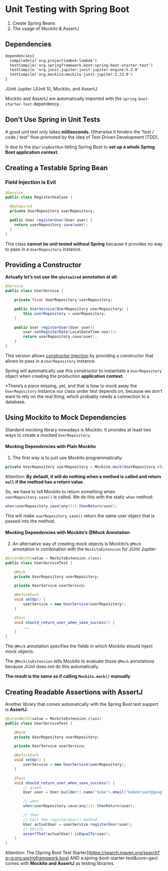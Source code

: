 # Unit Testing with Spring Boot

1. Create Spring Beans
2. The usage of Mockito & AssertJ



## Dependencies

```xml
dependencies{
  compileOnly('org.projectlombok:lombok')
  testCompile('org.springframework.boot:spring-boot-starter-test')
  testCompile 'org.junit.jupiter:junit-jupiter-engine:5.2.0'
  testCompile('org.mockito:mockito-junit-jupiter:2.23.0')
}
```

JUnit Jupiter (JUnit 5), Mockito, and AssertJ.

Mockito and AssertJ are automatically imported with the `spring-boot-starter-test` dependency.



## Don’t Use Spring in Unit Tests

A good unit test only takes **milliseconds**. Otherwise it hinders the “test / code / test” flow promoted by the idea of Test-Driven Development (TDD).

Is due to the `@SpringBootRun` telling Spring Boot to **set up a whole Spring Boot application context**.



## Creating a Testable Spring Bean

### Field Injection is Evil

```java
@Service
public class RegisterUseCase {

  @Autowired
  private UserRepository userRepository;

  public User registerUser(User user) {
    return userRepository.save(user);
  }
}
```

This class **cannot be unit tested without Spring** because it provides no way to pass in a `UserRepository` instance.



## Providing a Constructor

**Actually let’s not use the `@Autowired` annotation at all:**

```java
@Service
public class UserService {

    private final UserRepository userRepository;

    public UserService(UserRepository userRepository) {
        this.userRepository = userRepository;
    }

    public User registerUser(User user){
        user.setRegisterDate(LocalDateTime.now());
        return userRepository.save(user);
    }
}
```

This version allows [constructor injection](https://reflectoring.io/constructor-injection) by providing a constructor that allows to pass in a `UserRepository` instance.

Spring will automatically use this constructor to instantiate a `UserRepository` object when creating the production **application context**.



*There’s a piece missing, yet, and that is how to mock away the `UserRepository` instance our class under test depends on, because we don’t want to rely on the real thing, which probably needs a connection to a database.

## Using Mockito to Mock Dependencies

Standard mocking library nowadays is Mockito. It provides at least two ways to create a mocked `UserRepository`:

#### Mocking Dependencies with Plain Mockito

1. The first way is to just use Mockito programmatically:

```java
private UserRepository userRepository = Mockito.mock(UserRepository.class);
```

Attention: **By default, it will do nothing when a method is called and return `null` if the method has a return value**.

So, we have to tell Mockito to return something when `userRepository.save()` is called. We do this with the static `when` method:

```java
when(userRepository.save(any())).thenReturn(user);
```

This will make `userRepository.save()` return the same user object that is passed into the method.



#### Mocking Dependencies with Mockito’s @Mock Annotation

2. An alternative way of creating mock objects is Mockito’s `@Mock` annotation in combination with the `MockitoExtension` for JUnit Jupiter:

```java
@ExtendWith(value = MockitoExtension.class)
public class UserServiceTest {

    @Mock
    private UserRepository userRepository;

    private UserService userService;

    @BeforeEach
    void setUp() {
        userService = new UserService(userRepository);
    }

    @Test
    void should_return_user_when_save_success() {
        ...
    }
}
```

The `@Mock` annotation specifies the fields in which Mockito should inject mock objects. 

The `@MockitoExtension` tells Mockito to evaluate those `@Mock` annotations because JUnit does not do this automatically.

**The result is the same as if calling `Mockito.mock()` manually**



## Creating Readable Assertions with AssertJ

Another library that comes automatically with the Spring Boot test support is **AssertJ**.

```java
@ExtendWith(value = MockitoExtension.class)
public class UserServiceTest {

    @Mock
    private UserRepository userRepository;

    private UserService userService;

    @BeforeEach
    void setUp() {
        userService = new UserService(userRepository);
    }

    @Test
    void should_return_user_when_save_success() {
        // given
        User user = User.builder().name("kobe").email("kobebryant@google.com").build();

        // when
        when(userRepository.save(any())).thenReturn(user);

        // then
        // Call the registerUser() method
        User actualUser = userService.registerUser(user);
        // Verify
        assertThat(actualUser).isEqualTo(user);
    }
}
```



Attention: The [Spring Boot Test Starter](https://search.maven.org/search?q=g:org.springframework.boot AND a:spring-boot-starter-test&core=gav) comes with **Mockito and AssertJ** as testing libraries.